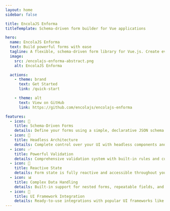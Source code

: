 ```yaml
---
layout: home
sidebar: false

title: EncolaJS Enforma
titleTemplate: Schema-driven form builder for Vue applications

hero:
  name: EncolaJS Enforma
  text: Build powerful forms with ease
  tagline: A flexible, schema-driven form library for Vue.js. Create everything from simple forms to complex, dynamic forms with validation.
  image:
    src: /encolajs-enforma-abstract.png
    alt: EncolaJS Enforma

  actions:
    - theme: brand
      text: Get Started
      link: /quick-start

    - theme: alt
      text: View on GitHub
      link: https://github.com/encolajs/encolajs-enforma

features:
  - icon: 📝
    title: Schema-Driven Forms
    details: Define your forms using a simple, declarative JSON schema. No more boilerplate code.
  - icon: 🧩
    title: Headless Architecture
    details: Complete control over your UI with headless components and composables. Bring your own CSS.
  - icon: ✅
    title: Powerful Validation
    details: Comprehensive validation system with built-in rules and custom validation support.
  - icon: 🔄
    title: Reactive State
    details: Form state is fully reactive and accessible throughout your component tree.
  - icon: 📊
    title: Complex Data Handling
    details: Built-in support for nested forms, repeatable fields, and complex data structures.
  - icon: 🎨
    title: UI Framework Integration
    details: Ready-to-use integrations with popular UI frameworks like PrimeVue and Vuetify.
---
```


<style>
.VPHero .image {
  max-width: 100%;
}
.VPHero .image-container {
  max-width: 100% !important;
  transform: none;
  padding: 0;
  margin: 0;
}
.VPHero .image-bg {
  display: none;
}
.VPHero .image-src {
  width: 100% !important;
  max-width: 100% !important;
  max-height: none;
  top: 0;
  left: 0;
  position: relative;
  transform: none;
}
</style>